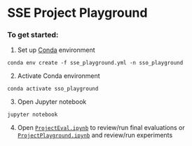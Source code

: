 # SSE Project Playground

### To get started:

1. Set up [Conda](https://docs.conda.io/projects/conda/en/latest/user-guide/install/index.html) environment
```
conda env create -f sse_playground.yml -n sso_playground
```
2. Activate Conda environment
```
conda activate sso_playground
```
3. Open Jupyter notebook
```
jupyter notebook
```
4. Open [`ProjectEval.ipynb`](https://github.com/bryce-alexander/sse_playground/blob/master/ProjectEval.ipynb) to review/run final evaluations or [`ProjectPlayground.ipynb`](https://github.com/bryce-alexander/sse_playground/blob/master/ProjectEval.ipynb) and review/run experiments
